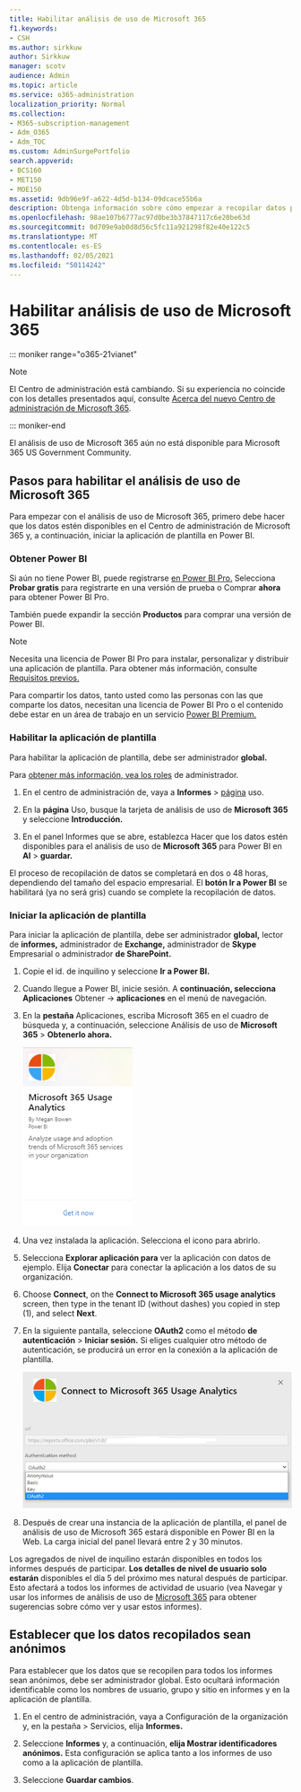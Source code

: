 ```yaml
---
title: Habilitar análisis de uso de Microsoft 365
f1.keywords:
- CSH
ms.author: sirkkuw
author: Sirkkuw
manager: scotv
audience: Admin
ms.topic: article
ms.service: o365-administration
localization_priority: Normal
ms.collection:
- M365-subscription-management
- Adm_O365
- Adm_TOC
ms.custom: AdminSurgePortfolio
search.appverid:
- BCS160
- MET150
- MOE150
ms.assetid: 9db96e9f-a622-4d5d-b134-09dcace55b6a
description: Obtenga información sobre cómo empezar a recopilar datos para su espacio empresarial mediante la aplicación de plantilla análisis de uso de Microsoft 365 en Power BI.
ms.openlocfilehash: 98ae107b6777ac97d0be3b37847117c6e20be63d
ms.sourcegitcommit: 0d709e9ab0d8d56c5fc11a921298f82e40e122c5
ms.translationtype: MT
ms.contentlocale: es-ES
ms.lasthandoff: 02/05/2021
ms.locfileid: "50114242"
---
```

# <a name="enable-microsoft-365-usage-analytics"></a>Habilitar análisis de uso de Microsoft 365

::: moniker range="o365-21vianet"

> [!NOTE]
> El Centro de administración está cambiando. Si su experiencia no coincide con los detalles presentados aquí, consulte [Acerca del nuevo Centro de administración de Microsoft 365](https://docs.microsoft.com/microsoft-365/admin/microsoft-365-admin-center-preview?view=o365-21vianet&preserve-view=true).

::: moniker-end

El análisis de uso de Microsoft 365 aún no está disponible para Microsoft 365 US Government Community.
  
## <a name="steps-to-enable-microsoft-365-usage-analytics"></a>Pasos para habilitar el análisis de uso de Microsoft 365

Para empezar con el análisis de uso de Microsoft 365, primero debe hacer que los datos estén disponibles en el Centro de administración de Microsoft 365 y, a continuación, iniciar la aplicación de plantilla en Power BI.
  
### <a name="get-power-bi"></a>Obtener Power BI

Si aún no tiene Power BI, puede registrarse [en Power BI Pro.](https://go.microsoft.com/fwlink/p/?linkid=845347) Selecciona **Probar gratis** para registrarte en una versión de prueba o Comprar **ahora** para obtener Power BI Pro.
  
  
También puede expandir la sección **Productos** para comprar una versión de Power BI. 

> [!NOTE]
> Necesita una licencia de Power BI Pro para instalar, personalizar y distribuir una aplicación de plantilla. Para obtener más información, consulte [Requisitos previos.](https://docs.microsoft.com/power-bi/service-template-apps-install-distribute?source=docs#prerequisites)

Para compartir los datos, tanto usted como las personas con las que comparte los datos, necesitan una licencia de Power BI Pro o el contenido debe estar en un área de trabajo en un servicio [Power BI Premium.](https://docs.microsoft.com/power-bi/service-premium-what-is) 
  
### <a name="enable-the-template-app"></a>Habilitar la aplicación de plantilla

Para habilitar la aplicación de plantilla, debe ser administrador **global.**
  
Para [obtener más información, vea los roles](../add-users/about-admin-roles.md) de administrador. 
  
1. En el centro de administración de, vaya a **Informes** \> <a href="https://go.microsoft.com/fwlink/p/?linkid=2074756" target="_blank">página</a> uso. 
    
2. En la **página** Uso, busque la tarjeta de análisis de uso de **Microsoft 365** y seleccione **Introducción.**
    
3. En el panel Informes que se abre, establezca Hacer que los datos estén disponibles para el análisis de uso de **Microsoft 365** para Power BI en **Al** \> **guardar.** 
  
El proceso de recopilación de datos se completará en dos o 48 horas, dependiendo del tamaño del espacio empresarial. El **botón Ir a Power BI** se habilitará (ya no será gris) cuando se complete la recopilación de datos. 
    
### <a name="start-the-template-app"></a>Iniciar la aplicación de plantilla

Para iniciar la aplicación de plantilla, debe ser administrador **global,** lector de **informes,** administrador de **Exchange,** administrador de **Skype** Empresarial o administrador **de SharePoint.** 
  
1. Copie el id. de inquilino y seleccione **Ir a Power BI.**
    
2.  Cuando llegue a Power BI, inicie sesión. A **continuación, selecciona Aplicaciones** Obtener -> **aplicaciones** en el menú de navegación.    
  
3. En la **pestaña** Aplicaciones, escriba Microsoft 365 en el cuadro de búsqueda y, a continuación, seleccione Análisis de uso de **Microsoft 365** \> **Obtenerlo ahora.**

    [![Seleccione Obtener ahora](../../media/78102250-9874-4a32-8365-436f13560b52.png)](https://app.powerbi.com/groups/me/getapps/services/cia_microsoft365.microsoft-365-usage-analytics)
    
4.  Una vez instalada la aplicación. Selecciona el icono para abrirlo.

5.  Selecciona **Explorar aplicación para** ver la aplicación con datos de ejemplo. Elija **Conectar** para conectar la aplicación a los datos de su organización.

6.  Choose **Connect**, on the **Connect to Microsoft 365 usage analytics** screen, then type in the tenant ID (without dashes) you copied in step (1), and select **Next**.
    
7. En la siguiente pantalla, seleccione **OAuth2** como el método **de autenticación** \> **Iniciar sesión.** Si eliges cualquier otro método de autenticación, se producirá un error en la conexión a la aplicación de plantilla.
    
    ![Elegir la cuenta Microsoft como método de autenticación](../../media/ab6f0463-c3f7-4088-a605-67c699fa86adnew.png)
  
8. Después de crear una instancia de la aplicación de plantilla, el panel de análisis de uso de Microsoft 365 estará disponible en Power BI en la Web. La carga inicial del panel llevará entre 2 y 30 minutos.
  
Los agregados de nivel de inquilino estarán disponibles en todos los informes después de participar. **Los detalles de nivel de usuario solo estarán** disponibles el día 5 del próximo mes natural después de participar. Esto afectará a todos los informes de actividad de usuario (vea Navegar y usar los informes de análisis de uso de [Microsoft 365](navigate-and-utilize-reports.md) para obtener sugerencias sobre cómo ver y usar estos informes).
    
## <a name="make-the-collected-data-anonymous"></a>Establecer que los datos recopilados sean anónimos

Para establecer que los datos que se recopilen para todos los informes sean anónimos, debe ser administrador global. Esto ocultará información identificable como los nombres de usuario, grupo y sitio en informes y en la aplicación de plantilla.
  
1. En el centro de  administración, vaya a Configuración de la organización y, en la pestaña \> Servicios, elija **Informes.** 
    
2. Seleccione **Informes** y, a continuación, **elija Mostrar identificadores anónimos.** Esta configuración se aplica tanto a los informes de uso como a la aplicación de plantilla.
  
3. Seleccione **Guardar cambios**.
